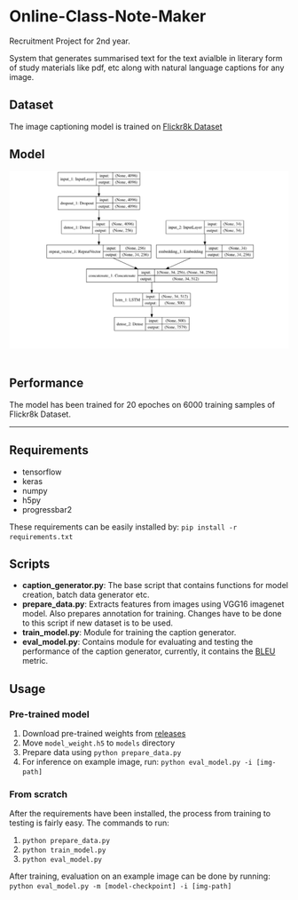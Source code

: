 # Online-Class-Note-Maker
Recruitment Project for 2nd year.

System that generates summarised text for the text avialble in literary form of study materials like pdf, etc along with natural language captions for any image.

## Dataset
The image captioning model is trained on [Flickr8k Dataset](https://illinois.edu/fb/sec/1713398)

## Model
<div align="center">
  <img src="model.png"><br><br>
</div>

## Performance
The model has been trained for 20 epoches on 6000 training samples of Flickr8k Dataset.

----------------------------------

## Requirements
- tensorflow
- keras
- numpy
- h5py
- progressbar2

These requirements can be easily installed by:
  `pip install -r requirements.txt`


## Scripts

- __caption_generator.py__: The base script that contains functions for model creation, batch data generator etc.
- __prepare_data.py__: Extracts features from images using VGG16 imagenet model. Also prepares annotation for training. Changes have to be done to this script if new dataset is to be used.
- __train_model.py__: Module for training the caption generator.
- __eval_model.py__: Contains module for evaluating and testing the performance of the caption generator, currently, it contains the [BLEU](https://en.wikipedia.org/wiki/BLEU) metric.

## Usage

### Pre-trained model
1. Download pre-trained weights from [releases](https://github.com/Div99/Image-Captioning/releases)
2. Move `model_weight.h5` to `models` directory
3. Prepare data using `python prepare_data.py`
4. For inference on example image, run: `python eval_model.py -i [img-path]`

### From scratch
After the requirements have been installed, the process from training to testing is fairly easy. The commands to run:
1. `python prepare_data.py`
2. `python train_model.py`
3. `python eval_model.py`

After training, evaluation on an example image can be done by running:  
`python eval_model.py -m [model-checkpoint] -i [img-path]`
